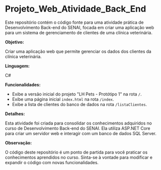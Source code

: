 # Projeto_Web_Atividade_Back_End

Este repositório contém o código fonte para uma atividade prática de Desenvolvimento Back-end do SENAI, focada em criar uma aplicação web para um sistema de gerenciamento de clientes de uma clínica veterinária.

**Objetivo:**

Criar uma aplicação web que permite gerenciar os dados dos clientes da clínica veterinária.

**Linguagem:**

C#

**Funcionalidades:**

* Exibe a versão inicial do projeto "LH Pets - Protótipo 1" na rota `/`.
* Exibe uma página inicial `index.html` na rota `/index`.
* Exibe a lista de clientes do banco de dados na rota `/listaClientes`.

**Detalhes:**

Esta atividade foi criada para consolidar os conhecimentos adquiridos no curso de Desenvolvimento Back-end do SENAI. Ela utiliza ASP.NET Core para criar um servidor web e interagir com um banco de dados SQL Server.

**Observação:**

O código deste repositório é um ponto de partida para você praticar os conhecimentos aprendidos no curso. Sinta-se à vontade para modificar e expandir o código com novas funcionalidades.

